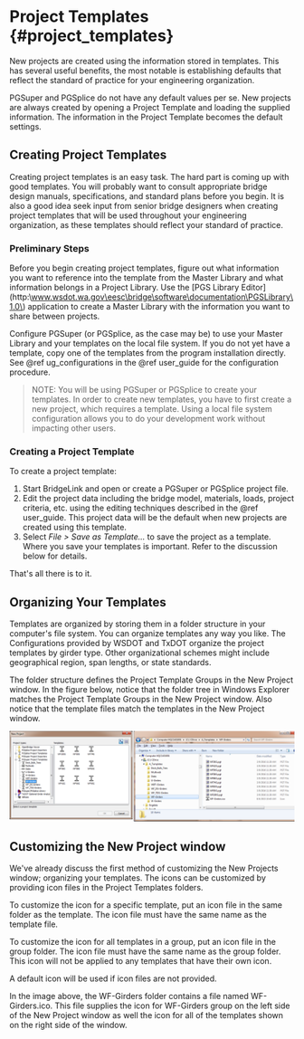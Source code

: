 Project Templates {#project_templates}
============
New projects are created using the information stored in templates. This has several useful benefits, the most notable is establishing defaults that reflect the standard of practice for your engineering organization.

PGSuper and PGSplice do not have any default values per se. New projects are always created by opening a Project Template and loading the supplied information. The information in the Project Template becomes the default settings.

Creating Project Templates
---------------------------
Creating project templates is an easy task. The hard part is coming up with good templates. You will probably want to consult appropriate bridge design manuals, specifications, and standard plans before you begin. It is also a good idea seek input from senior bridge designers when creating project templates that will be used throughout your engineering organization, as these templates should reflect your standard of practice.

### Preliminary Steps ###
Before you begin creating project templates, figure out what information you want to reference into the template from the Master Library and what information belongs in a Project Library.
Use the [PGS Library Editor](http:\\www.wsdot.wa.gov\eesc\bridge\software\documentation\PGSLibrary\1.0\) application to create a Master Library with the information you want to share between projects.

Configure PGSuper (or PGSplice, as the case may be) to use your Master Library and your templates on the local file system. If you do not yet have a template, copy one of the templates from the program installation directly. See @ref ug_configurations in the @ref user_guide for the configuration procedure.

> NOTE: You will be using PGSuper or PGSplice to create your templates. In order to create new templates, you have to first create a new project, which requires a template. Using a local file system configuration allows you to do your development work without impacting other users.

### Creating a Project Template ###
To create a project template:

1. Start BridgeLink and open or create a PGSuper or PGSplice project file.
2. Edit the project data including the bridge model, materials, loads, project criteria, etc. using the editing techniques described in the @ref user_guide. This project data will be the default when new projects are created using this template.
3. Select *File > Save as Template...* to save the project as a template. Where you save your templates is important. Refer to the discussion below for details.

That's all there is to it.


Organizing Your Templates
--------------------------
Templates are organized by storing them in a folder structure in your computer's file system. You can organize templates any way you like. The Configurations provided by WSDOT and TxDOT organize the project templates by girder type. Other organizational schemes might include geographical region, span lengths, or state standards.

The folder structure defines the Project Template Groups in the New Project window. In the figure below, notice that the folder tree in Windows Explorer matches the Project Template Groups in the New Project window. Also notice that the template files match the templates in the New Project window.

![](TemplateOrganization.png)

Customizing the New Project window
----------------------------------
We've already discuss the first method of customizing the New Projects window; organizing your templates. The icons can be customized by providing icon files in the Project Templates folders.

To customize the icon for a specific template, put an icon file in the same folder as the template. The icon file must have the same name as the template file.

To customize the icon for all templates in a group, put an icon file in the group folder. The icon file must have the same name as the group folder. This icon will not be applied to any templates that have their own icon.

A default icon will be used if icon files are not provided.

In the image above, the WF-Girders folder contains a file named WF-Girders.ico. This file supplies the icon for WF-Girders group on the left side of the New Project window as well the icon for all of the templates shown on the right side of the window.
